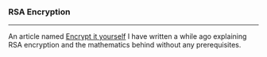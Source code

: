 ### RSA Encryption
---
An article named [Encrypt it yourself](/pdf/Encrypt-It-Yourself.pdf) I have written a while ago explaining RSA encryption and the mathematics behind without any prerequisites.
